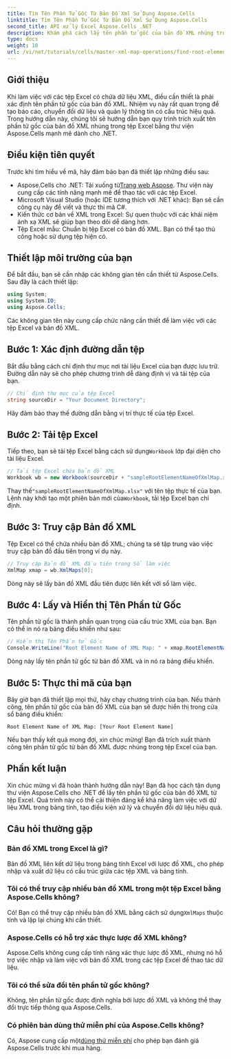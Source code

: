 ```yaml
---
title: Tìm Tên Phần Tử Gốc Từ Bản Đồ Xml Sử Dụng Aspose.Cells
linktitle: Tìm Tên Phần Tử Gốc Từ Bản Đồ Xml Sử Dụng Aspose.Cells
second_title: API xử lý Excel Aspose.Cells .NET
description: Khám phá cách lấy tên phần tử gốc của bản đồ XML nhúng trong tệp Excel một cách hiệu quả bằng Aspose.Cells cho .NET. Hướng dẫn từng bước này hướng dẫn bạn tải tài liệu Excel của mình.
type: docs
weight: 10
url: /vi/net/tutorials/cells/master-xml-map-operations/find-root-element-name-from-xml-map/
---
```

## Giới thiệu

Khi làm việc với các tệp Excel có chứa dữ liệu XML, điều cần thiết là phải xác định tên phần tử gốc của bản đồ XML. Nhiệm vụ này rất quan trọng để tạo báo cáo, chuyển đổi dữ liệu và quản lý thông tin có cấu trúc hiệu quả. Trong hướng dẫn này, chúng tôi sẽ hướng dẫn bạn quy trình trích xuất tên phần tử gốc của bản đồ XML nhúng trong tệp Excel bằng thư viện Aspose.Cells mạnh mẽ dành cho .NET.

## Điều kiện tiên quyết

Trước khi tìm hiểu về mã, hãy đảm bảo bạn đã thiết lập những điều sau:
- Aspose.Cells cho .NET: Tải xuống từ[Trang web Aspose](https://releases.aspose.com/cells/net/). Thư viện này cung cấp các tính năng mạnh mẽ để thao tác với các tệp Excel.
- Microsoft Visual Studio (hoặc IDE tương thích với .NET khác): Bạn sẽ cần công cụ này để viết và thực thi mã C#.
- Kiến thức cơ bản về XML trong Excel: Sự quen thuộc với các khái niệm ánh xạ XML sẽ giúp bạn theo dõi dễ dàng hơn.
- Tệp Excel mẫu: Chuẩn bị tệp Excel có bản đồ XML. Bạn có thể tạo thủ công hoặc sử dụng tệp hiện có.

## Thiết lập môi trường của bạn
Để bắt đầu, bạn sẽ cần nhập các không gian tên cần thiết từ Aspose.Cells. Sau đây là cách thiết lập:

```csharp
using System;
using System.IO;
using Aspose.Cells;
```

Các không gian tên này cung cấp chức năng cần thiết để làm việc với các tệp Excel và bản đồ XML.

## Bước 1: Xác định đường dẫn tệp
Bắt đầu bằng cách chỉ định thư mục nơi tài liệu Excel của bạn được lưu trữ. Đường dẫn này sẽ cho phép chương trình dễ dàng định vị và tải tệp của bạn.

```csharp
// Chỉ định thư mục của tệp Excel
string sourceDir = "Your Document Directory";
```

Hãy đảm bảo thay thế đường dẫn bằng vị trí thực tế của tệp Excel.

## Bước 2: Tải tệp Excel
 Tiếp theo, bạn sẽ tải tệp Excel bằng cách sử dụng`Workbook` lớp đại diện cho tài liệu Excel.

```csharp
// Tải tệp Excel chứa bản đồ XML
Workbook wb = new Workbook(sourceDir + "sampleRootElementNameOfXmlMap.xlsx");
```

 Thay thế`"sampleRootElementNameOfXmlMap.xlsx"` với tên tệp thực tế của bạn. Lệnh này khởi tạo một phiên bản mới của`Workbook`, tải tệp Excel bạn chỉ định.

## Bước 3: Truy cập Bản đồ XML
Tệp Excel có thể chứa nhiều bản đồ XML; chúng ta sẽ tập trung vào việc truy cập bản đồ đầu tiên trong ví dụ này.

```csharp
// Truy cập Bản đồ XML đầu tiên trong Sổ làm việc
XmlMap xmap = wb.XmlMaps[0];
```

Dòng này sẽ lấy bản đồ XML đầu tiên được liên kết với sổ làm việc.

## Bước 4: Lấy và Hiển thị Tên Phần tử Gốc
Tên phần tử gốc là thành phần quan trọng của cấu trúc XML của bạn. Bạn có thể in nó ra bảng điều khiển như sau:

```csharp
// Hiển thị Tên Phần tử Gốc
Console.WriteLine("Root Element Name of XML Map: " + xmap.RootElementName);
```

Dòng này lấy tên phần tử gốc từ bản đồ XML và in nó ra bảng điều khiển.

## Bước 5: Thực thi mã của bạn
Bây giờ bạn đã thiết lập mọi thứ, hãy chạy chương trình của bạn. Nếu thành công, tên phần tử gốc của bản đồ XML của bạn sẽ được hiển thị trong cửa sổ bảng điều khiển:

```plaintext
Root Element Name of XML Map: [Your Root Element Name]
```

Nếu bạn thấy kết quả mong đợi, xin chúc mừng! Bạn đã trích xuất thành công tên phần tử gốc từ bản đồ XML được nhúng trong tệp Excel của bạn.

## Phần kết luận
Xin chúc mừng vì đã hoàn thành hướng dẫn này! Bạn đã học cách tận dụng thư viện Aspose.Cells cho .NET để lấy tên phần tử gốc của bản đồ XML từ tệp Excel. Quá trình này có thể cải thiện đáng kể khả năng làm việc với dữ liệu XML trong bảng tính, tạo điều kiện xử lý và chuyển đổi dữ liệu hiệu quả.

## Câu hỏi thường gặp

### Bản đồ XML trong Excel là gì?
Bản đồ XML liên kết dữ liệu trong bảng tính Excel với lược đồ XML, cho phép nhập và xuất dữ liệu có cấu trúc giữa các tệp XML và bảng tính.

### Tôi có thể truy cập nhiều bản đồ XML trong một tệp Excel bằng Aspose.Cells không?
 Có! Bạn có thể truy cập nhiều bản đồ XML bằng cách sử dụng`XmlMaps` thuộc tính và lặp lại chúng khi cần thiết.

### Aspose.Cells có hỗ trợ xác thực lược đồ XML không?
Aspose.Cells không cung cấp tính năng xác thực lược đồ XML, nhưng nó hỗ trợ việc nhập và làm việc với bản đồ XML trong các tệp Excel để thao tác dữ liệu.

### Tôi có thể sửa đổi tên phần tử gốc không?
Không, tên phần tử gốc được định nghĩa bởi lược đồ XML và không thể thay đổi trực tiếp thông qua Aspose.Cells.

### Có phiên bản dùng thử miễn phí của Aspose.Cells không?
 Có, Aspose cung cấp một[dùng thử miễn phí](https://releases.aspose.com/) cho phép bạn đánh giá Aspose.Cells trước khi mua hàng.